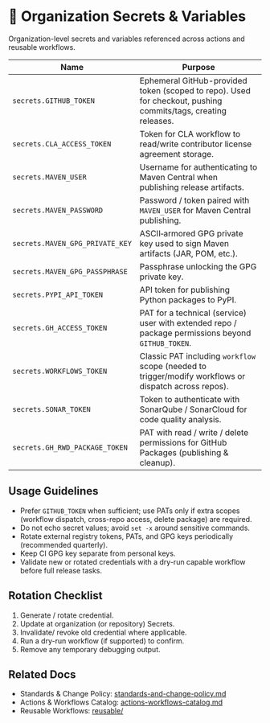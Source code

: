 # 🔐 Organization Secrets & Variables

Organization-level secrets and variables referenced across actions and reusable workflows.

| Name                            | Purpose                                                                                                       |
| ------------------------------- | ------------------------------------------------------------------------------------------------------------- |
| `secrets.GITHUB_TOKEN`          | Ephemeral GitHub-provided token (scoped to repo). Used for checkout, pushing commits/tags, creating releases. |
| `secrets.CLA_ACCESS_TOKEN`      | Token for CLA workflow to read/write contributor license agreement storage.                                   |
| `secrets.MAVEN_USER`            | Username for authenticating to Maven Central when publishing release artifacts.                               |
| `secrets.MAVEN_PASSWORD`        | Password / token paired with `MAVEN_USER` for Maven Central publishing.                                       |
| `secrets.MAVEN_GPG_PRIVATE_KEY` | ASCII‑armored GPG private key used to sign Maven artifacts (JAR, POM, etc.).                                  |
| `secrets.MAVEN_GPG_PASSPHRASE`  | Passphrase unlocking the GPG private key.                                                                     |
| `secrets.PYPI_API_TOKEN`        | API token for publishing Python packages to PyPI.                                                             |
| `secrets.GH_ACCESS_TOKEN`       | PAT for a technical (service) user with extended repo / package permissions beyond `GITHUB_TOKEN`.            |
| `secrets.WORKFLOWS_TOKEN`       | Classic PAT including `workflow` scope (needed to trigger/modify workflows or dispatch across repos).         |
| `secrets.SONAR_TOKEN`           | Token to authenticate with SonarQube / SonarCloud for code quality analysis.                                  |
| `secrets.GH_RWD_PACKAGE_TOKEN`  | PAT with read / write / delete permissions for GitHub Packages (publishing & cleanup).                        |

## Usage Guidelines

- Prefer `GITHUB_TOKEN` when sufficient; use PATs only if extra scopes (workflow dispatch, cross-repo access, delete package) are required.
- Do not echo secret values; avoid `set -x` around sensitive commands.
- Rotate external registry tokens, PATs, and GPG keys periodically (recommended quarterly).
- Keep CI GPG key separate from personal keys.
- Validate new or rotated credentials with a dry-run capable workflow before full release tasks.

## Rotation Checklist

1. Generate / rotate credential.
2. Update at organization (or repository) Secrets.
3. Invalidate/ revoke old credential where applicable.
4. Run a dry-run workflow (if supported) to confirm.
5. Remove any temporary debugging output.

## Related Docs

- Standards & Change Policy: [standards-and-change-policy.md](standards-and-change-policy.md)
- Actions & Workflows Catalog: [actions-workflows-catalog.md](actions-workflows-catalog.md)
- Reusable Workflows: [reusable/](reusable/)
